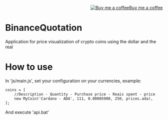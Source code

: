 <p align="right"><a target="_blank" href="https://ko-fi.com/wictorchaves"><img src="https://www.buymeacoffee.com/assets/img/BMC-btn-logo.svg" alt="Buy me a coffee">Buy me a coffee</a></p>

# BinanceQuotation

Application for price visualization of crypto coins using the dollar and the real 

# How to use

In 'js/main.js', set your configuration on your currencies, example:


    coins = [
        //Description - Quantity - Purchase price - Reais spent - price
        new MyCoin('Cardano - ADA', 111, 0.00005900, 250, prices.ada),
    ];
    
And execute 'api.bat'
